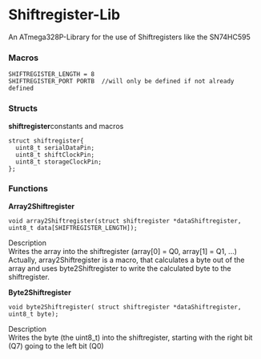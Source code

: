 # Shiftregister-Lib
An ATmega328P-Library for the use of Shiftregisters like the SN74HC595

### Macros
    SHIFTREGISTER_LENGTH = 8  
    SHIFTREGISTER_PORT PORTB  //will only be defined if not already defined


### Structs

**shiftregister**constants and macros

    struct shiftregister{
      uint8_t serialDataPin;
      uint8_t shiftClockPin;
      uint8_t storageClockPin;
    };

### Functions

**Array2Shiftregister**

    void array2Shiftregister(struct shiftregister *dataShiftregister, uint8_t data[SHIFTREGISTER_LENGTH]);


Description  
Writes the array into the shiftregister (array[0] = Q0, array[1] = Q1, ...)  
Actually, array2Shiftregister is a macro, that calculates a byte out of the array and uses byte2Shiftregister to write the calculated byte to the shiftregister.

**Byte2Shiftregister**  

    void byte2Shiftregister( struct shiftregister *dataShiftregister, uint8_t byte);

Description  
Writes the byte (the uint8_t) into the shiftregister, starting with the right bit (Q7) going to the left bit (Q0)
